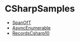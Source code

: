 # CSharpSamples

- [SpanOfT](/CSharpSamples/Tests/SpanOfT.cs)
- [AsyncEnumerable](/CSharpSamples/Tests/AsyncEnumerable.cs)
- [RecordsCsharp10](/CSharpSamples/Tests/RecordsCsharp10.cs)
